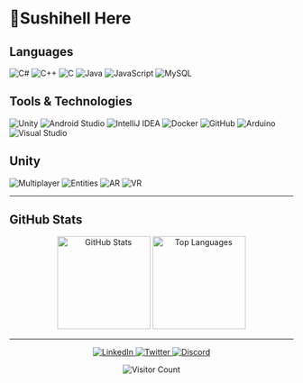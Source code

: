 <h1 align="left">👋Sushihell Here</h1>

## Languages
![C#](https://img.shields.io/badge/-C%23-FFFFFF?style=flat-square&logo=c-sharp&logoColor=239120)
![C++](https://img.shields.io/badge/-C++-FFFFFF?style=flat-square&logo=c%2B%2B&logoColor=00599C)
![C](https://img.shields.io/badge/-C-FFFFFF?style=flat-square&logo=C&logoColor=000000)
![Java](https://img.shields.io/badge/-Java-FFFFFF?style=flat-square&logo=java&logoColor=ED8B00)
![JavaScript](https://img.shields.io/badge/-JavaScript-FFFFFF?style=flat-square&logo=javascript&logoColor=F7DF1E)
![MySQL](https://img.shields.io/badge/-MySQL-FFFFFF?style=flat-square&logo=mysql&logoColor=4479A1)

## Tools & Technologies
![Unity](https://img.shields.io/badge/-Unity-FFFFFF?style=flat-square&logo=unity&logoColor=000000)
![Android Studio](https://img.shields.io/badge/-Android_Studio-FFFFFF?style=flat-square&logo=android-studio&logoColor=3DDC84)
![IntelliJ IDEA](https://img.shields.io/badge/-IntelliJ_IDEA-FFFFFF?style=flat-square&logo=intellij-idea&logoColor=000000)
![Docker](https://img.shields.io/badge/-Docker-FFFFFF?style=flat-square&logo=docker&logoColor=2496ED)
![GitHub](https://img.shields.io/badge/-GitHub-FFFFFF?style=flat-square&logo=github&logoColor=181717)
![Arduino](https://img.shields.io/badge/-Arduino-FFFFFF?style=flat-square&logo=arduino&logoColor=00979D)
![Visual Studio](https://img.shields.io/badge/-Visual_Studio-FFFFFF?style=flat-square&logo=visual-studio&logoColor=5C2D91)
## Unity
![Multiplayer](https://img.shields.io/badge/-Multiplayer-FFFFFF?style=flat-square&logo=unity&logoColor=000000)
![Entities](https://img.shields.io/badge/-Entities-FFFFFF?style=flat-square&logo=unity&logoColor=000000)
![AR](https://img.shields.io/badge/-AR-FFFFFF?style=flat-square&logo=unity&logoColor=000000)
![VR](https://img.shields.io/badge/-VR-FFFFFF?style=flat-square&logo=unity&logoColor=000000)

---

## GitHub Stats

<p align="center">
  <img src="https://github-readme-stats.vercel.app/api?username=sushihell&show_icons=true&theme=default&hide_border=true" alt="GitHub Stats" height="165" />
  <img src="https://github-readme-stats.vercel.app/api/top-langs/?username=sushihell&layout=donut&theme=default&hide_border=true" alt="Top Languages" height="165" />
</p>

---

<p align="center">
  <a href="https://linkedin.com/in/yourprofile" target="_blank">
    <img src="https://img.shields.io/badge/LinkedIn-0077B5?style=for-the-badge&logo=linkedin&logoColor=white" alt="LinkedIn" />
  </a>
  <a href="https://twitter.com/yourhandle" target="_blank">
    <img src="https://img.shields.io/badge/Twitter-1DA1F2?style=for-the-badge&logo=twitter&logoColor=white" alt="Twitter" />
  </a>
  <a href="https://discord.gg/yourinvite" target="_blank">
    <img src="https://img.shields.io/badge/Discord-5865F2?style=for-the-badge&logo=discord&logoColor=white" alt="Discord" />
  </a>
</p>


<div align="center">
  
  ![Visitor Count](https://komarev.com/ghpvc/?username=sushihell&color=blueviolet)
  
</div>

